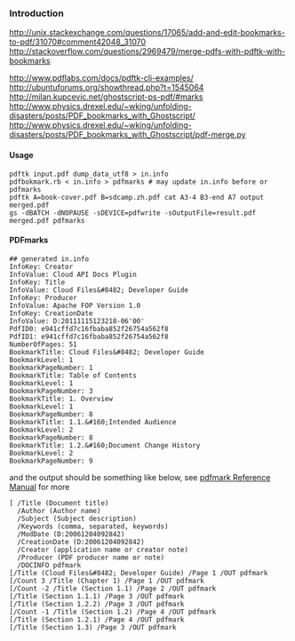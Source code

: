 ### Introduction

http://unix.stackexchange.com/questions/17065/add-and-edit-bookmarks-to-pdf/31070#comment42048_31070
http://stackoverflow.com/questions/2969479/merge-pdfs-with-pdftk-with-bookmarks

http://www.pdflabs.com/docs/pdftk-cli-examples/
http://ubuntuforums.org/showthread.php?t=1545064
http://milan.kupcevic.net/ghostscript-ps-pdf/#marks
http://www.physics.drexel.edu/~wking/unfolding-disasters/posts/PDF_bookmarks_with_Ghostscript/
http://www.physics.drexel.edu/~wking/unfolding-disasters/posts/PDF_bookmarks_with_Ghostscript/pdf-merge.py

#### Usage

~~~~~~~~ {.bash}
pdftk input.pdf dump_data_utf8 > in.info
pdfbokmark.rb < in.info > pdfmarks # may update in.info before or pdfmarks
pdftk A=book-cover.pdf B=sdcamp.zh.pdf cat A3-4 B3-end A7 output merged.pdf
gs -dBATCH -dNOPAUSE -sDEVICE=pdfwrite -sOutputFile=result.pdf merged.pdf pdfmarks
~~~~~~~~~~~~~~~~

#### PDFmarks

~~~~~~~~~~~~~~~~~~~~
## generated in.info
InfoKey: Creator
InfoValue: Cloud API Docs Plugin
InfoKey: Title
InfoValue: Cloud Files&#8482; Developer Guide
InfoKey: Producer
InfoValue: Apache FOP Version 1.0
InfoKey: CreationDate
InfoValue: D:20111115123218-06'00'
PdfID0: e941cffd7c16fbaba852f26754a562f8
PdfID1: e941cffd7c16fbaba852f26754a562f8
NumberOfPages: 51
BookmarkTitle: Cloud Files&#8482; Developer Guide
BookmarkLevel: 1
BookmarkPageNumber: 1
BookmarkTitle: Table of Contents
BookmarkLevel: 1
BookmarkPageNumber: 3
BookmarkTitle: 1. Overview
BookmarkLevel: 1
BookmarkPageNumber: 8
BookmarkTitle: 1.1.&#160;Intended Audience
BookmarkLevel: 2
BookmarkPageNumber: 8
BookmarkTitle: 1.2.&#160;Document Change History
BookmarkLevel: 2
BookmarkPageNumber: 9
~~~~~~~~~~~~~~~~~~~~

and the output should be something like below, see [pdfmark Reference Manual](http://partners.adobe.com/public/developer/en/acrobat/sdk/pdf/pdf_creation_apis_and_specs/pdfmarkReference.pdf) for more

~~~~~~~~~~~~~~~~
[ /Title (Document title)
  /Author (Author name)
  /Subject (Subject description)
  /Keywords (comma, separated, keywords)
  /ModDate (D:20061204092842)
  /CreationDate (D:20061204092842)
  /Creator (application name or creator note)
  /Producer (PDF producer name or note)
  /DOCINFO pdfmark
[/Title (Cloud Files&#8482; Developer Guide) /Page 1 /OUT pdfmark
[/Count 3 /Title (Chapter 1) /Page 1 /OUT pdfmark
[/Count -2 /Title (Section 1.1) /Page 2 /OUT pdfmark
[/Title (Section 1.1.1) /Page 3 /OUT pdfmark
[/Title (Section 1.2.2) /Page 3 /OUT pdfmark
[/Count -1 /Title (Section 1.2) /Page 4 /OUT pdfmark
[/Title (Section 1.2.1) /Page 4 /OUT pdfmark
[/Title (Section 1.3) /Page 3 /OUT pdfmark
~~~~~~~~~~~~~~~~~~~~~~